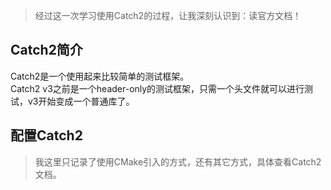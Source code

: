 <!--
 * @Descripttion: your project
 * @version: 1.0
 * @Author: yuy77
 * @Date: 2024-07-12 03:15:28
 * @LastEditors: yuy77
 * @LastEditTime: 2024-07-12 04:29:20
-->
> 经过这一次学习使用Catch2的过程，让我深刻认识到：读官方文档！

## Catch2简介
Catch2是一个使用起来比较简单的测试框架。  
Catch2 v3之前是一个header-only的测试框架，只需一个头文件就可以进行测试，v3开始变成一个普通库了。

## 配置Catch2
> 我这里只记录了使用CMake引入的方式，还有其它方式，具体查看Catch2文档。
